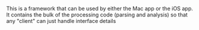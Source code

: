 This is a framework that can be used by either the Mac app or the iOS app.  
It contains the bulk of the processing code (parsing and analysis) so that any "client" can just handle interface details